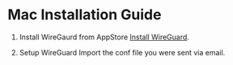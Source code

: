 # Mac Installation Guide

1. Install WireGaurd from AppStore
[Install WireGuard](https://itunes.apple.com/us/app/wireguard/id1451685025?ls=1&mt=12).

2. Setup WireGuard
Import the conf file you were sent via email.
